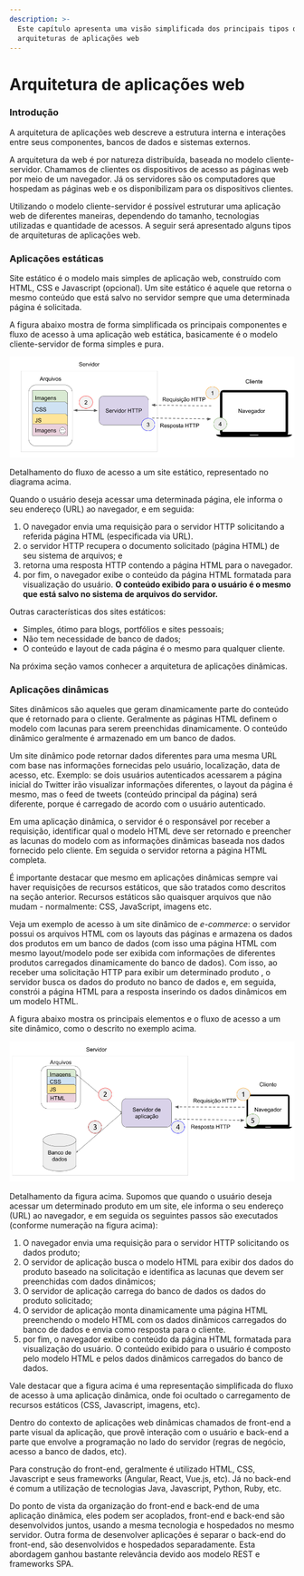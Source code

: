 ```yaml
---
description: >-
  Este capítulo apresenta uma visão simplificada dos principais tipos de
  arquiteturas de aplicações web
---
```


# Arquitetura de aplicações web

### Introdução&#x20;

A arquitetura de aplicações web descreve a estrutura interna e interações entre seus componentes, bancos de dados e sistemas externos.

A arquitetura da web é por natureza distribuída, baseada no modelo cliente-servidor. Chamamos de clientes os dispositivos de acesso as páginas web por meio de um navegador. Já os servidores são os computadores que hospedam as páginas web e os disponibilizam para os dispositivos clientes.

Utilizando o modelo cliente-servidor é possível estruturar uma aplicação web de diferentes maneiras, dependendo do tamanho, tecnologias utilizadas e quantidade de acessos. A seguir será apresentado alguns tipos de arquiteturas de aplicações web.

### Aplicações estáticas

Site estático é o modelo mais simples de aplicação web, construído com HTML, CSS e Javascript (opcional). Um site estático é aquele que retorna o mesmo conteúdo que está salvo no servidor sempre que uma determinada página é solicitada.&#x20;

A figura abaixo mostra de forma simplificada os principais componentes e fluxo de acesso à uma aplicação web estática, basicamente é o modelo cliente-servidor de forma simples e pura.

![](../.gitbook/assets/site-estatico.png)

Detalhamento do fluxo de acesso a um site estático, representado no diagrama acima.&#x20;

Quando o usuário deseja acessar uma determinada página, ele informa o seu endereço (URL) ao navegador, e em seguida:

1. O navegador envia uma requisição para o servidor HTTP solicitando a referida página HTML (especificada via URL).&#x20;
2. o servidor HTTP recupera o documento solicitado (página HTML) de seu sistema de arquivos; e&#x20;
3. retorna uma resposta HTTP contendo a página HTML para o navegador.&#x20;
4. por fim, o navegador exibe o conteúdo da página HTML formatada para visualização do usuário. **O conteúdo exibido para o usuário é o mesmo que está salvo no sistema de arquivos do servidor.**

Outras características dos sites estáticos:

* Simples, ótimo para blogs, portfólios e sites pessoais;
* Não tem necessidade de banco de dados;
* O conteúdo e layout de cada página é o mesmo para qualquer cliente.

Na próxima seção vamos conhecer a arquitetura de aplicações dinâmicas.

### Aplicações dinâmicas

Sites dinâmicos são aqueles que geram dinamicamente parte do conteúdo que é retornado para o cliente. Geralmente as páginas HTML definem o modelo com lacunas para serem preenchidas dinamicamente. O conteúdo dinâmico geralmente é armazenado em um banco de dados.

Um site dinâmico pode retornar dados diferentes para uma mesma URL com base nas informações fornecidas pelo usuário, localização, data de acesso, etc. Exemplo: se dois usuários autenticados acessarem a página inicial do Twitter irão visualizar informações diferentes, o layout da página é mesmo, mas o feed de tweets (conteúdo principal da página) será diferente, porque é carregado de acordo com o usuário autenticado.

Em uma aplicação dinâmica, o servidor é o responsável por  receber a requisição, identificar qual o modelo HTML deve ser retornado e preencher as lacunas do modelo com as informações dinâmicas baseada nos dados fornecido pelo cliente. Em seguida o servidor retorna a página HTML completa.&#x20;

É importante destacar que mesmo em aplicações dinâmicas sempre vai haver requisições de recursos estáticos, que são tratados como descritos na seção anterior. Recursos estáticos são quaisquer arquivos que não mudam - normalmente: CSS, JavaScript, imagens etc.

Veja um exemplo de acesso à um site dinâmico de _e-commerce_: o servidor possui os arquivos HTML com os layouts das páginas e armazena os dados dos produtos em um banco de dados (com isso uma página HTML com mesmo layout/modelo pode ser exibida com informações de diferentes produtos carregados dinamicamente do banco de dados). Com isso, ao receber uma solicitação HTTP para exibir um determinado produto , o servidor busca os dados do produto no banco de dados e, em seguida, constrói a página HTML para a resposta inserindo os dados dinâmicos em um modelo HTML.&#x20;

A figura abaixo mostra os principais elementos e o fluxo de acesso a um site dinâmico, como o descrito no exemplo acima.

![](../.gitbook/assets/site-dinamico.png)

Detalhamento da figura acima. Supomos que quando o usuário deseja acessar um determinado produto em um site, ele informa o seu endereço (URL) ao navegador, e em seguida os seguintes passos são executados (conforme numeração na figura acima):

1. O navegador envia uma requisição para o servidor HTTP solicitando os dados produto;
2. &#x20;O servidor de aplicação busca o modelo HTML para exibir dos dados do produto baseado na solicitação e identifica as lacunas que devem ser preenchidas com dados dinâmicos;
3. O servidor de aplicação carrega do banco de dados os dados do produto solicitado;
4. O servidor de aplicação monta dinamicamente uma página HTML preenchendo o modelo HTML com os dados dinâmicos carregados do banco de dados e envia como resposta para o cliente.
5. por fim, o navegador exibe o conteúdo da página HTML formatada para visualização do usuário. O conteúdo exibido para o usuário é composto pelo modelo HTML e pelos dados dinâmicos carregados do banco de dados.

Vale destacar que a figura acima é uma representação simplificada do fluxo de acesso à uma aplicação dinâmica, onde foi ocultado o carregamento de recursos estáticos (CSS, Javascript, imagens, etc).

Dentro do contexto de aplicações web dinâmicas chamados de front-end a parte visual da aplicação, que provê interação com o usuário e back-end a parte que envolve a programação no lado do servidor (regras de negócio, acesso a banco de dados, etc).

Para construção do front-end, geralmente é utilizado HTML, CSS, Javascript e seus frameworks (Angular, React, Vue.js, etc). Já no back-end é comum a utilização de tecnologias Java, Javascript, Python, Ruby, etc.

Do ponto de vista da organização do front-end e back-end de uma aplicação dinâmica, eles podem ser acoplados, front-end e back-end são desenvolvidos juntos, usando a mesma tecnologia e hospedados no mesmo servidor. Outra forma de desenvolver aplicações é separar o back-end do front-end, são desenvolvidos e hospedados separadamente. Esta abordagem ganhou bastante relevância devido aos modelo REST e frameworks SPA.


